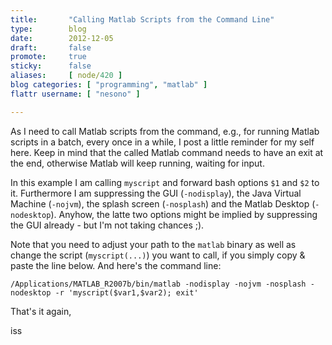 ```yaml
---
title:       "Calling Matlab Scripts from the Command Line"
type:        blog
date:        2012-12-05
draft:       false
promote:     true
sticky:      false
aliases:     [ node/420 ]
blog categories: [ "programming", "matlab" ]
flattr username: [ "nesono" ]

---
```


<!--more-->
As I need to call Matlab scripts from the command, e.g., for running Matlab scripts in a batch, every once in a while, I post a little reminder for my self here.
Keep in mind that the called Matlab command needs to have an exit at the end, otherwise Matlab will keep running, waiting for input.
<!--break-->

In this example I am calling `myscript` and forward bash options `$1` and `$2` to it.
Furthermore I am suppressing the GUI (`-nodisplay`), the Java Virtual Machine (`-nojvm`), the splash screen (`-nosplash`) and the Matlab Desktop (`-nodesktop`).
Anyhow, the latte two options might be implied by suppressing the GUI already - but I'm not taking chances ;).

Note that you need to adjust your path to the `matlab` binary as well as change the script (`myscript(...)`) you want to call, if you simply copy & paste the line below.
And here's the command line:

<pre><code class="bash">/Applications/MATLAB_R2007b/bin/matlab -nodisplay -nojvm -nosplash -nodesktop -r 'myscript($var1,$var2); exit'</code></pre>

That's it again,

iss
